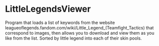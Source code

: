 # LittleLegendsViewer
Program that loads a list of keywords from the website leagueoflegends.fandom.com/wiki/Little_Legend_(Teamfight_Tactics) that correspond to images, then allows you to download and view them as you like from the list. Sorted by little legend into each of their skin pools.
